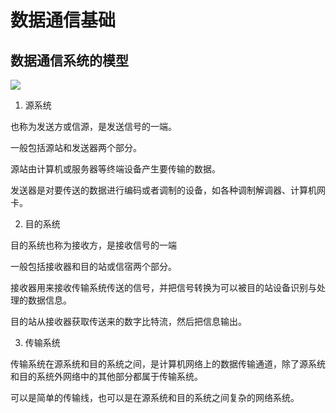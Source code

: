 # 数据通信基础

## 数据通信系统的模型

![](https://raw.githubusercontent.com/ZanderZhao/images/master/img2019/20191104135020.png)

1. 源系统

也称为发送方或信源，是发送信号的一端。

一般包括源站和发送器两个部分。

源站由计算机或服务器等终端设备产生要传输的数据。

发送器是对要传送的数据进行编码或者调制的设备，如各种调制解调器、计算机网卡。

2. 目的系统

目的系统也称为接收方，是接收信号的一端

一般包括接收器和目的站或信宿两个部分。

接收器用来接收传输系统传送的信号，并把信号转换为可以被目的站设备识别与处理的数据信息。

目的站从接收器获取传送来的数字比特流，然后把信息输出。

3. 传输系统

传输系统在源系统和目的系统之间，是计算机网络上的数据传输通道，除了源系统和目的系统外网络中的其他部分都属于传输系统。

可以是简单的传输线，也可以是在源系统和目的系统之间复杂的网络系统。





















































